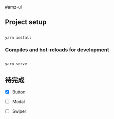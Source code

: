 #amz-ui



## Project setup

```

yarn install

```



### Compiles and hot-reloads for development

```

yarn serve

```

## 待完成



- [x] Button

- [ ] Modal

- [ ] Swiper


